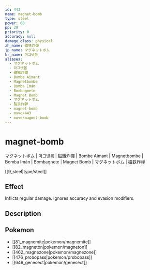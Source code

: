 ```yaml
---
id: 443
name: magnet-bomb
type: steel
power: 60
pp: 20
priority: 0
accuracy: null
damage_class: physical
zh_name: 磁铁炸弹
jp_name: マグネットボム
kr_name: 마그넷봄
aliases:
  - マグネットボム
  - 마그넷봄
  - 磁鐵炸彈
  - Bombe Aimant
  - Magnetbombe
  - Bomba Imán
  - Bombagnete
  - Magnet Bomb
  - マグネットボム
  - 磁铁炸弹
  - magnet-bomb
  - move/443
  - move/magnet-bomb
---
```

# magnet-bomb
    
マグネットボム | 마그넷봄 | 磁鐵炸彈 | Bombe Aimant | Magnetbombe | Bomba Imán | Bombagnete | Magnet Bomb | マグネットボム | 磁铁炸弹

[[9_steel|type/steel]]

## Effect

Inflicts regular damage.  Ignores accuracy and evasion modifiers.

## Description



## Pokemon

- [[81_magnemite|pokemon/magnemite]]
- [[82_magneton|pokemon/magneton]]
- [[462_magnezone|pokemon/magnezone]]
- [[476_probopass|pokemon/probopass]]
- [[649_genesect|pokemon/genesect]]

